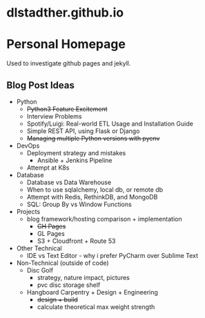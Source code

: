 # dlstadther.github.io

# Personal Homepage

Used to investigate github pages and jekyll.


## Blog Post Ideas
* Python
    * ~~Python3 Feature Excitement~~
    * Interview Problems
    * Spotify/Luigi: Real-world ETL Usage and Installation Guide
    * Simple REST API, using Flask or Django
    * ~~Managing multiple Python versions with pyenv~~
* DevOps
    * Deployment strategy and mistakes
        * Ansible + Jenkins Pipeline
    * Attempt at K8s
* Database
    * Database vs Data Warehouse
    * When to use sqlalchemy, local db, or remote db
    * Attempt with Redis, RethinkDB, and MongoDB
    * SQL: Group By vs Window Functions
* Projects
    * blog framework/hosting comparison + implementation
        * ~~GH Pages~~
        * GL Pages
        * S3 + Cloudfront + Route 53
* Other Technical
    * IDE vs Text Editor - why i prefer PyCharm over Sublime Text
* Non-Technical (outside of code)
    * Disc Golf
        * strategy, nature impact, pictures
        * pvc disc storage shelf
    * Hangboard Carpentry + Design + Engineering
        * ~~design + build~~
        * calculate theoretical max weight strength
